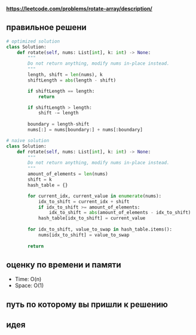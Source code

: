 **https://leetcode.com/problems/rotate-array/description/**

## правильное решени
```python
# optimized solution
class Solution:
    def rotate(self, nums: List[int], k: int) -> None:
        """
        Do not return anything, modify nums in-place instead.
        """
        length, shift = len(nums), k
        shiftLength = abs(length - shift)

        if shiftLength == length:
            return

        if shiftLength > length:
            shift -= length
           
        boundary = length-shift
        nums[:] = nums[boundary:] + nums[:boundary]
```

```python
# naive solution
class Solution:
    def rotate(self, nums: List[int], k: int) -> None:
        """
        Do not return anything, modify nums in-place instead.
        """
        amount_of_elements = len(nums)
        shift = k
        hash_table = {}

        for current_idx, current_value in enumerate(nums):
            idx_to_shift = current_idx + shift
            if idx_to_shift >= amount_of_elements:
                idx_to_shift = abs(amount_of_elements - idx_to_shift)
            hash_table[idx_to_shift] = current_value
        
        for idx_to_shift, value_to_swap in hash_table.items():
            nums[idx_to_shift] = value_to_swap
        
        return
```

## оценку по времени и памяти
- Time: O(n)
- Space: O(1)

## путь по которому вы пришли к решению


## идея

